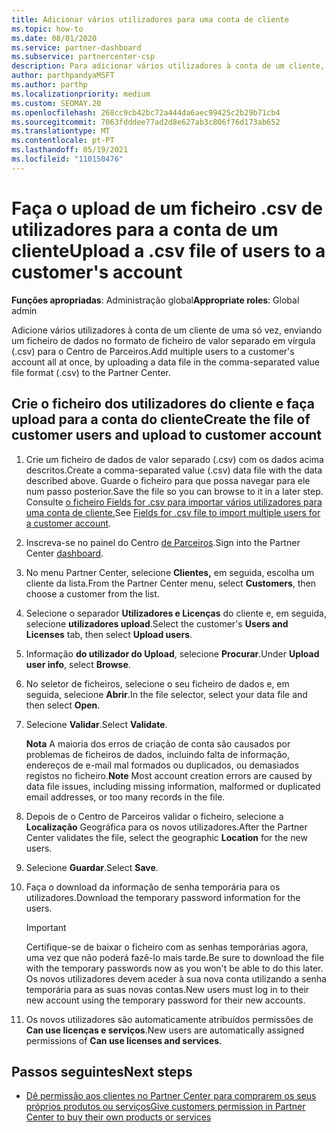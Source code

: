 ```yaml
---
title: Adicionar vários utilizadores para uma conta de cliente
ms.topic: how-to
ms.date: 08/01/2020
ms.service: partner-dashboard
ms.subservice: partnercenter-csp
description: Para adicionar vários utilizadores à conta de um cliente, faça o upload de um ficheiro de dados para o Partner Center utilizando o formato de ficheiro separado em vírgula (.csv).
author: parthpandyaMSFT
ms.author: parthp
ms.localizationpriority: medium
ms.custom: SEOMAY.20
ms.openlocfilehash: 268cc9cb42bc72a444da6aec99425c2b29b71cb4
ms.sourcegitcommit: 7063fdddee77ad2d8e627ab3c806f76d173ab652
ms.translationtype: MT
ms.contentlocale: pt-PT
ms.lasthandoff: 05/19/2021
ms.locfileid: "110150476"
---
```

# <a name="upload-a-csv-file-of-users-to-a-customers-account"></a><span data-ttu-id="0e544-103">Faça o upload de um ficheiro .csv de utilizadores para a conta de um cliente</span><span class="sxs-lookup"><span data-stu-id="0e544-103">Upload a .csv file of users to a customer's account</span></span>


<span data-ttu-id="0e544-104">**Funções apropriadas**: Administração global</span><span class="sxs-lookup"><span data-stu-id="0e544-104">**Appropriate roles**: Global admin</span></span>

<span data-ttu-id="0e544-105">Adicione vários utilizadores à conta de um cliente de uma só vez, enviando um ficheiro de dados no formato de ficheiro de valor separado em vírgula (.csv) para o Centro de Parceiros.</span><span class="sxs-lookup"><span data-stu-id="0e544-105">Add multiple users to a customer's account all at once, by uploading a data file in the comma-separated value file format (.csv) to the Partner Center.</span></span> 

## <a name="create-the-file-of-customer-users-and-upload-to-customer-account"></a><span data-ttu-id="0e544-106">Crie o ficheiro dos utilizadores do cliente e faça upload para a conta do cliente</span><span class="sxs-lookup"><span data-stu-id="0e544-106">Create the file of customer users and upload to customer account</span></span>

1. <span data-ttu-id="0e544-107">Crie um ficheiro de dados de valor separado (.csv) com os dados acima descritos.</span><span class="sxs-lookup"><span data-stu-id="0e544-107">Create a comma-separated value (.csv) data file with the data described above.</span></span> <span data-ttu-id="0e544-108">Guarde o ficheiro para que possa navegar para ele num passo posterior.</span><span class="sxs-lookup"><span data-stu-id="0e544-108">Save the file so you can browse to it in a later step.</span></span> <span data-ttu-id="0e544-109">Consulte [o ficheiro Fields for .csv para importar vários utilizadores para uma conta de cliente.](file-customer-users.md)</span><span class="sxs-lookup"><span data-stu-id="0e544-109">See [Fields for .csv file to import multiple users for a customer account](file-customer-users.md).</span></span> 

2. <span data-ttu-id="0e544-110">Inscreva-se no painel do Centro [de Parceiros](https://partner.microsoft.com/dashboard).</span><span class="sxs-lookup"><span data-stu-id="0e544-110">Sign into the Partner Center [dashboard](https://partner.microsoft.com/dashboard).</span></span>

3. <span data-ttu-id="0e544-111">No menu Partner Center, selecione **Clientes,** em seguida, escolha um cliente da lista.</span><span class="sxs-lookup"><span data-stu-id="0e544-111">From the Partner Center menu, select **Customers**, then choose a customer from the list.</span></span>

4. <span data-ttu-id="0e544-112">Selecione o separador **Utilizadores e Licenças** do cliente e, em seguida, selecione **utilizadores upload**.</span><span class="sxs-lookup"><span data-stu-id="0e544-112">Select the customer's **Users and Licenses** tab, then select **Upload users**.</span></span>

5. <span data-ttu-id="0e544-113">Informação **do utilizador do Upload**, selecione **Procurar**.</span><span class="sxs-lookup"><span data-stu-id="0e544-113">Under **Upload user info**, select **Browse**.</span></span>

6. <span data-ttu-id="0e544-114">No seletor de ficheiros, selecione o seu ficheiro de dados e, em seguida, selecione **Abrir**.</span><span class="sxs-lookup"><span data-stu-id="0e544-114">In the file selector, select your data file and then select **Open**.</span></span>

7. <span data-ttu-id="0e544-115">Selecione **Validar**.</span><span class="sxs-lookup"><span data-stu-id="0e544-115">Select **Validate**.</span></span>

    <span data-ttu-id="0e544-116">**Nota**  A maioria dos erros de criação de conta são causados por problemas de ficheiros de dados, incluindo falta de informação, endereços de e-mail mal formados ou duplicados, ou demasiados registos no ficheiro.</span><span class="sxs-lookup"><span data-stu-id="0e544-116">**Note**  Most account creation errors are caused by data file issues, including missing information, malformed or duplicated email addresses, or too many records in the file.</span></span>

8. <span data-ttu-id="0e544-117">Depois de o Centro de Parceiros validar o ficheiro, selecione a **Localização** Geográfica para os novos utilizadores.</span><span class="sxs-lookup"><span data-stu-id="0e544-117">After the Partner Center validates the file, select the geographic **Location** for the new users.</span></span>
9. <span data-ttu-id="0e544-118">Selecione **Guardar**.</span><span class="sxs-lookup"><span data-stu-id="0e544-118">Select **Save**.</span></span>
10. <span data-ttu-id="0e544-119">Faça o download da informação de senha temporária para os utilizadores.</span><span class="sxs-lookup"><span data-stu-id="0e544-119">Download the temporary password information for the users.</span></span>

    >[!IMPORTANT]
    > <span data-ttu-id="0e544-120">Certifique-se de baixar o ficheiro com as senhas temporárias agora, uma vez que não poderá fazê-lo mais tarde.</span><span class="sxs-lookup"><span data-stu-id="0e544-120">Be sure to download the file with the temporary passwords now as you won't be able to do this later.</span></span> <span data-ttu-id="0e544-121">Os novos utilizadores devem aceder à sua nova conta utilizando a senha temporária para as suas novas contas.</span><span class="sxs-lookup"><span data-stu-id="0e544-121">New users must log in to their new account using the temporary password for their new accounts.</span></span>

11. <span data-ttu-id="0e544-122">Os novos utilizadores são automaticamente atribuídos permissões de **Can use licenças e serviços**.</span><span class="sxs-lookup"><span data-stu-id="0e544-122">New users are automatically assigned permissions of **Can use licenses and services**.</span></span> 

## <a name="next-steps"></a><span data-ttu-id="0e544-123">Passos seguintes</span><span class="sxs-lookup"><span data-stu-id="0e544-123">Next steps</span></span>

- [<span data-ttu-id="0e544-124">Dê permissão aos clientes no Partner Center para comprarem os seus próprios produtos ou serviços</span><span class="sxs-lookup"><span data-stu-id="0e544-124">Give customers permission in Partner Center to buy their own products or services</span></span>](give-customers-permission.md)
